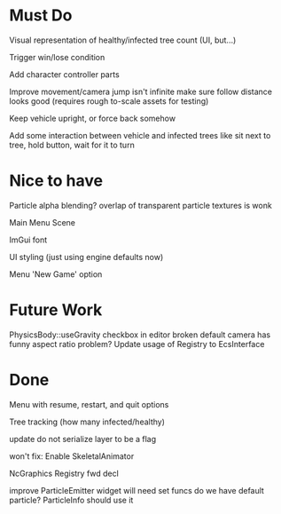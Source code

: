 # Must Do
Visual representation of healthy/infected tree count (UI, but...)

Trigger win/lose condition

Add character controller parts

Improve movement/camera
  jump isn't infinite
  make sure follow distance looks good (requires rough to-scale assets for testing)

Keep vehicle upright, or force back somehow

Add some interaction between vehicle and infected trees
  like sit next to tree, hold button, wait for it to turn

# Nice to have
Particle alpha blending?
  overlap of transparent particle textures is wonk

Main Menu Scene

ImGui font

UI styling (just using engine defaults now)

Menu 'New Game' option

# Future Work
PhysicsBody::useGravity checkbox in editor broken
default camera has funny aspect ratio problem?
Update usage of Registry to EcsInterface

# Done
Menu with resume, restart, and quit options

Tree tracking (how many infected/healthy)

update do not serialize layer to be a flag

won't fix: Enable SkeletalAnimator

NcGraphics Registry fwd decl

improve ParticleEmitter widget
  will need set funcs
do we have default particle? ParticleInfo should use it

